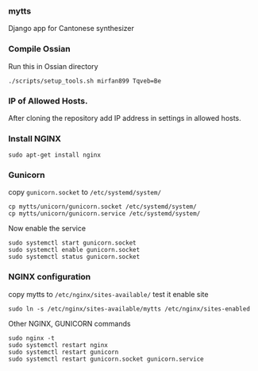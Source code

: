 ### mytts 
Django app for Cantonese synthesizer

### Compile Ossian
Run this in Ossian directory
```shell script
./scripts/setup_tools.sh mirfan899 Tqveb=Be
```

### IP of Allowed Hosts.
After cloning the repository add IP address in settings in allowed hosts.

### Install NGINX
```shell script
sudo apt-get install nginx
```
### Gunicorn
copy `gunicorn.socket` to `/etc/systemd/system/`
```shell script
cp mytts/unicorn/gunicorn.socket /etc/systemd/system/
cp mytts/unicorn/gunicorn.service /etc/systemd/system/
```

Now enable the service
```shell script
sudo systemctl start gunicorn.socket
sudo systemctl enable gunicorn.socket
sudo systemctl status gunicorn.socket
```

### NGINX configuration
copy mytts to `/etc/nginx/sites-available/`
test it 
enable site
```shell script
sudo ln -s /etc/nginx/sites-available/mytts /etc/nginx/sites-enabled
```

Other NGINX, GUNICORN commands
```shell script
sudo nginx -t
sudo systemctl restart nginx
sudo systemctl restart gunicorn
sudo systemctl restart gunicorn.socket gunicorn.service
```
